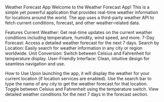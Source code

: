Weather Forecast App
Welcome to the Weather Forecast App! This is a simple yet powerful application that provides real-time weather information for locations around the world. The app uses a third-party weather API to fetch current conditions, forecast, and other weather-related data.

Features
Current Weather: Get real-time updates on the current weather conditions including temperature, humidity, wind speed, and more.
7-Day Forecast: Access a detailed weather forecast for the next 7 days.
Search by Location: Easily search for weather information in any city or region worldwide.
Unit Conversion: Switch between Celsius and Fahrenheit for temperature display.
User-Friendly Interface: Clean, intuitive design for seamless navigation and use.

How to Use
Upon launching the app, it will display the weather for your current location (if location services are enabled).
Use the search bar to type the name of any city to get the weather forecast for that location.
Toggle between Celsius and Fahrenheit using the temperature switch.
View detailed weather conditions for the next 7 days in the forecast section.
